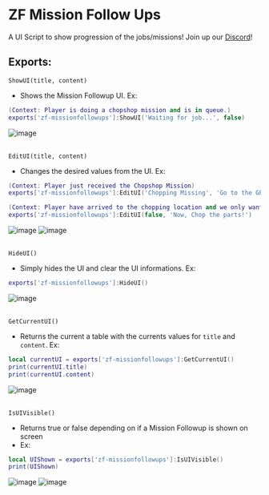 # ZF Mission Follow Ups
A UI Script to show progression of the jobs/missions!
Join up our [Discord](https://discord.gg/j8PxASSTsM)!

## Exports:
`ShowUI(title, content)`
- Shows the Mission Followup UI.
Ex:
```lua
(Context: Player is doing a chopshop mission and is in queue.)
exports['zf-missionfollowups']:ShowUI('Waiting for job...', false)
```
![image](https://github.com/zf-labo/zf-missionfollowups/assets/48424078/62d8bb14-d103-42b4-8fd9-a68c0e6b9a4f)
</br></br>

`EditUI(title, content)`
- Changes the desired values from the UI.
Ex:
```lua
(Context: Player just received the Chopshop Mission)
exports['zf-missionfollowups']:EditUI('Chopping Missing', 'Go to the GPS Location marked on your Map.')

(Context: Player have arrived to the chopping location and we only want to change the content and not the title "Chopping Mission".)
exports['zf-missionfollowups']:EditUI(false, 'Now, Chop the parts!')
```
![image](https://github.com/zf-labo/zf-missionfollowups/assets/48424078/1e7f7491-c30f-4c4a-b368-ac18ad1ae745)
![image](https://github.com/zf-labo/zf-missionfollowups/assets/48424078/cc4daa40-6297-4422-ac4a-11861ee681fb)
</br></br>

`HideUI()`
- Simply hides the UI and clear the UI informations.
Ex:
```lua
exports['zf-missionfollowups']:HideUI()
```
![image](https://github.com/zf-labo/zf-missionfollowups/assets/48424078/cdc6c7c5-1933-48a3-be7e-75697e2a52d6)
</br></br>

`GetCurrentUI()`
- Returns the current a table with the currents values for `title` and `content`.
Ex:
```lua
local currentUI = exports['zf-missionfollowups']:GetCurrentUI()
print(currentUI.title)
print(currentUI.content)
```
![image](https://github.com/zf-labo/zf-missionfollowups/assets/48424078/5191f8e5-fc21-4efd-a19a-77dbf3a2a3bb)
</br></br>

`IsUIVisible()`
- Returns true or false depending on if a Mission Followup is shown on screen
- Ex:
```lua
local UIShown = exports['zf-missionfollowups']:IsUIVisible()
print(UIShown)
```
![image](https://github.com/zf-labo/zf-missionfollowups/assets/48424078/c79f55c2-5b0f-400e-b9e1-5da19476d3de)
![image](https://github.com/zf-labo/zf-missionfollowups/assets/48424078/83df049e-c838-474f-9425-e17d1bc61640)
